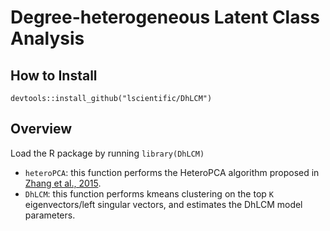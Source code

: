 # Degree-heterogeneous Latent Class Analysis

## How to Install
```devtools::install_github("lscientific/DhLCM")```

## Overview
Load the R package by running
```library(DhLCM)```
- ```heteroPCA```: this function performs the HeteroPCA algorithm proposed in [Zhang et al., 2015](https://arxiv.org/abs/1810.08316).
- ```DhLCM```: this function performs kmeans clustering on the top ```K``` eigenvectors/left singular vectors, and estimates the DhLCM model parameters.
